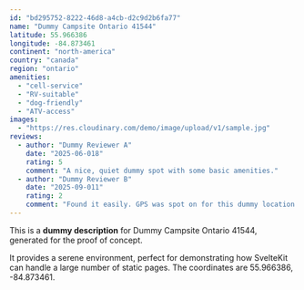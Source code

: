 ```yaml
---
id: "bd295752-8222-46d8-a4cb-d2c9d2b6fa77"
name: "Dummy Campsite Ontario 41544"
latitude: 55.966386
longitude: -84.873461
continent: "north-america"
country: "canada"
region: "ontario"
amenities:
  - "cell-service"
  - "RV-suitable"
  - "dog-friendly"
  - "ATV-access"
images:
  - "https://res.cloudinary.com/demo/image/upload/v1/sample.jpg"
reviews:
  - author: "Dummy Reviewer A"
    date: "2025-06-018"
    rating: 5
    comment: "A nice, quiet dummy spot with some basic amenities."
  - author: "Dummy Reviewer B"
    date: "2025-09-011"
    rating: 2
    comment: "Found it easily. GPS was spot on for this dummy location."
---
```


This is a **dummy description** for Dummy Campsite Ontario 41544, generated for the proof of concept.

It provides a serene environment, perfect for demonstrating how SvelteKit can handle a large number of static pages. The coordinates are 55.966386, -84.873461.
